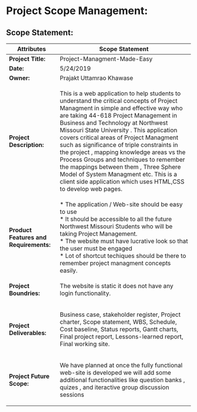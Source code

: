 # Project Scope Management:

## Scope Statement:

 Attributes|Scope Statement
 ---|---|
**Project Title:** | Project-Managment-Made-Easy
**Date:** | 5/24/2019
**Owner:**| Prajakt Uttamrao Khawase
**Project Description:** | <p>This is a web application to help students to understand the critical concepts of Project Managment in simple and effective way who are taking 44-618 Project Management in Business and Technology at Northwest Missouri State University . This application covers critical areas of Project Managment such as significance of triple constraints in the project , mapping knowledge areas vs the Process Groups and techniques to remember the mappings between them , Three Sphere Model of System Managment etc. This is a client side application which uses HTML,CSS to develop web pages. </p>
**Product Features and Requirements:**| * The application / Web-site should be easy to use <br> * It should be accessible to all the future Northwest Missouri Students who will be taking Project Management. <br> * The website must have lucrative look so that the user must be engaged <br> * Lot of shortcut techiques should be there to remember project managment concepts easily.
**Project Boundries:**|<p>The website is static it does not have any login functionality.
**Project Deliverables:**|<p>Business case, stakeholder register, Project charter, Scope statement, WBS, Schedule, Cost baseline, Status reports, Gantt charts, Final project report, Lessons-learned report, Final working site.
**Project Future Scope:**| <p>We have planned at once the fully functional web-site is developed we will add some additional functionalities like question banks , quizes , and iteractive group discussion sessions</p>
